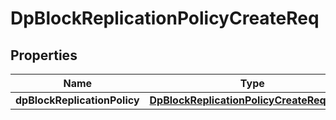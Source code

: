 # DpBlockReplicationPolicyCreateReq

## Properties
Name | Type | Description | Notes
------------ | ------------- | ------------- | -------------
**dpBlockReplicationPolicy** | [**DpBlockReplicationPolicyCreateReqPolicy**](DpBlockReplicationPolicyCreateReqPolicy.md) |  | 
